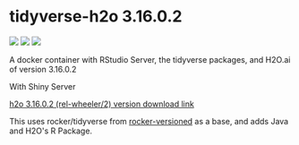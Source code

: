 # tidyverse-h2o 3.16.0.2

[![](https://images.microbadger.com/badges/image/selcukakbas/tidyverse-h2o.svg)](https://microbadger.com/images/selcukakbas/tidyverse-h2o3.16.02)
[![](https://img.shields.io/docker/pulls/selcukakbas/tidyverse-h2o3.16.02.svg)](https://hub.docker.com/r/selcukakbas/tidyverse-h2o3.16.02)
[![](https://img.shields.io/docker/automated/selcukakbas/tidyverse-h2o3.16.02.svg)](https://hub.docker.com/r/selcukakbas/tidyverse-h2o3.16.02/builds)

A docker container with RStudio Server, the tidyverse packages, and H2O.ai of version 3.16.0.2

With Shiny Server


[h2o 3.16.0.2 (rel-wheeler/2) version download link](http://h2o-release.s3.amazonaws.com/h2o/rel-wheeler/2/index.html)


This uses rocker/tidyverse from [rocker-versioned](https://github.com/rocker-org/rocker-versioned) as a base, and adds Java and H2O's R Package.
